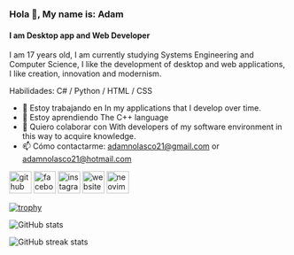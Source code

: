 ### Hola 👋, My name is: Adam
#### I am Desktop app and Web Developer

I am 17 years old, I am currently studying Systems Engineering and Computer Science, I like the development of desktop and web applications, I like creation, innovation and modernism.

Habilidades: C# / Python / HTML / CSS

- 🔭 Estoy trabajando en In my applications that I develop over time. 
- 🌱 Estoy aprendiendo The C++ language 
- 👯 Quiero colaborar con With developers of my software environment in this way to acquire knowledge. 
- 📫 Cómo contactarme: adamnolasco21@gmail.com or adamnolasco21@hotmail.com 


[<img src='https://cdn.jsdelivr.net/npm/simple-icons@3.0.1/icons/github.svg' alt='github' height='40'>](https://github.com/eid4m)  [<img src='https://cdn.jsdelivr.net/npm/simple-icons@3.0.1/icons/facebook.svg' alt='facebook' height='40'>](https://www.facebook.com/adam.nolascoarizabal)  [<img src='https://cdn.jsdelivr.net/npm/simple-icons@3.0.1/icons/instagram.svg' alt='instagram' height='40'>](https://www.instagram.com/eid4m/)  [<img src='https://cdn.jsdelivr.net/npm/simple-icons@3.0.1/icons/icloud.svg' alt='website' height='40'>](https://eccreations.netlify.app/)  [<img src='https://cdn.jsdelivr.net/npm/simple-icons@3.0.1/icons/neovim.svg' alt='neovim' height='40'>](https://github.com/eid4m/install-neovim)  

[![trophy](https://github-profile-trophy.vercel.app/?username=eid4m)](https://github.com/ryo-ma/github-profile-trophy)

![GitHub stats](https://github-readme-stats.vercel.app/api?username=eid4m&show_icons=true)  

![GitHub streak stats](https://github-readme-streak-stats.herokuapp.com/?user=eid4m)  

